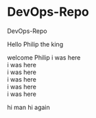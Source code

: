# DevOps-Repo
DevOps-Repo

Hello Philip the king

welcome Philip
i was here <br>i was here <br>i was here <br>i was here<br>i was here<br>i was here 


hi man
hi again
